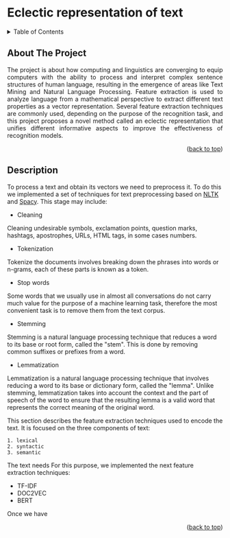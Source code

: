 # Eclectic representation of text
<a name="readme-top"></a>

<!-- TABLE OF CONTENTS -->
<details>
  <summary>Table of Contents</summary>
  <ol>
    <li>
      <a href="#about-the-project">About The Project</a>
    </li>
  </ol>
  <li>
    <a href="#description">Description</a>
  </li>
</details>

<!-- ABOUT THE PROJECT -->
## About The Project

<p style="text-align: justify;">The project is about how computing and linguistics are converging to equip computers with the ability to process and interpret complex sentence structures of human language, resulting in the emergence of areas like Text Mining and Natural Language Processing. Feature extraction is used to analyze language from a mathematical perspective to extract different text properties as a vector representation. Several feature extraction techniques are commonly used, depending on the purpose of the recognition task, and this project proposes a novel method called an eclectic representation that unifies different informative aspects to improve the effectiveness of recognition models.</p>

<p align="right">(<a href="#readme-top">back to top</a>)</p>

## Description
To process a text and obtain its vectors we need to preprocess it. To do this we implemented a set of techniques for text preprocessing based on [NLTK](https://www.nltk.org/) and [Spacy](https://spacy.io/).
This stage may include:
* Cleaning

Cleaning undesirable symbols, exclamation points, question marks, hashtags, apostrophes, URLs, HTML tags, in some cases numbers.
* Tokenization

Tokenize the documents involves breaking down the phrases into words or n-grams, each of these parts is known as a token.
* Stop words

Some words that we usually use in almost all conversations do not carry much value for the purpose of a machine learning task, therefore the most convenient task is to remove them from the text corpus.
* Stemming 

Stemming is a natural language processing technique that reduces a word to its base or root form, called the "stem". This is done by removing common suffixes or prefixes from a word.
* Lemmatization 

Lemmatization is a natural language processing technique that involves reducing a word to its base or dictionary form, called the "lemma". Unlike stemming, lemmatization takes into account the context and the part of speech of the word to ensure that the resulting lemma is a valid word that represents the correct meaning of the original word.



This section describes the feature extraction techniques used to encode the text. 
It is focused on the three components of text: 
```
1. lexical
2. syntactic
3. semantic
```
The text needs 
For this purpose, we implemented the next feature extraction techniques:
* TF-IDF
* DOC2VEC
* BERT

Once we have 
<p align="right">(<a href="#readme-top">back to top</a>)</p>
